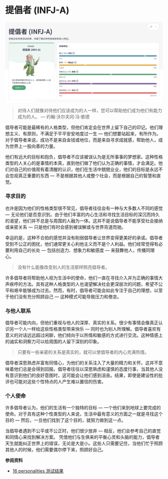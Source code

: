 # 提倡者 (INFJ-A)


![提倡者 (INFJ-A)](/img/infj-a.jpg "提倡者 (INFJ-A)")

> 对待人们就像对待他们应该成为的人一样，您可以帮助他们成为他们有能力成为的人。 — 约翰·沃尔夫冈·冯·歌德

倡导者可能是最稀有的人格类型，但他们肯定会在世界上留下自己的印记。他们理想主义、有原则，不满足于平平安安地度过一生 — 他们想要站起来，有所作为。对于倡导者来说，成功不是来自金钱或地位，而是来自寻求成就感，帮助他人，成为世界上一股向善的力量。

他们有远大的目标和抱负，倡导者不应该被误认为是无所事事的梦想家。这种性格类型的人关心的是事情的本真，直到他们做了他们认为正确的事情，才会满足。他们对自己的价值观有着清醒的认识，他们在生活中兢兢业业，他们的目标是永远不会忽视真正重要的东西 — 不是根据其他人或整个社会，而是根据自己的智慧和直觉。

### 寻求目的

也许是因为他们的性格类型很不常见，倡导者往往会有一种与大多数人不同的感觉 — 无论他们是否意识到。由于他们丰富的内心生活和寻找生活目标的深沉而持久的渴望，他们并不总是与周围的人融为一体。这并不是说倡导者不能享受社会接纳或亲密关系 — 只是他们有时会感到被误解或与世界背道而驰。 

幸运的是，这种不合拍的感觉并没有削弱倡导者让世界变得更美好的承诺。倡导者受到不公正的困扰，他们通常更关心利他主义而不是个人利益。他们经常觉得有必要利用自己的长处 — 包括创造力、想象力和敏感度 — 来鼓舞他人，传播同理心。

> 没有什么能像改变别人的生活那样照亮倡导者。

许多倡导者将帮助他人视为生活中的使命，他们一直在寻找介入并为正确的事情大声疾呼的方法。具有这种人格类型的人也渴望解决社会更深层次的问题，希望不公平和艰辛能够成为过去。然而，有时，倡导者可能会如此专注于自己的理想，以至于他们没有充分照顾自己 — 这种模式可能导致压力和倦怠。

### 与他人联系

倡导者可能内向，但他们重视与他人的深厚、真实的关系。很少有事情会像真正认识另一个人一样给这些性格类型带来快乐 — 同时也为别人所理解。倡导者喜欢有意义的对话远远超过闲聊，他们倾向于以热情和敏感的方式进行交流。这种情感上的诚实和洞察力可以给周围的人留下深刻的印象。

> 只要有一些亲密的关系是真实的，就可以使倡导者的内心充满热情。

倡导者深思熟虑并富有同情心，为他们的关系注入了大量的精力和关怀。这并不意味着他们总是会得到回报。倡导者往往以深思熟虑和谨慎的态度行事，当其他人没有意识到他们的良好意图时，这可能会让他们感到沮丧。结果，即使是建设性的批评也可能对这些个性特点的人产生难以置信的伤害。

### 个人使命

许多倡导者认为，他们的生活有一个独特的目标 — 一个他们来到地球上要完成的使命。对于具有这种个性类型的人来说，生活中最有意义的方面之一就是寻找这个目的 — 然后，一旦他们找到了这个目的，就努力做到这一点。

当倡导者遇到不公平或不公正时，他们很少放弃 — 相反，他们会参考自己的直觉和同情心来找到解决方案。 凭借他们与生俱来的平衡心灵和头脑的能力，倡导者天生就能纠正世界上的错误，无论是大是小。这些人只需要记住，当他们忙于照顾其他人的时候，他们需要偶尔停下来，照顾好自己。

**参阅资料**

- [16 personalities 测试结果](https://www.16personalities.com/ch/%E7%BB%93%E6%9E%9C/infj-a/x/qlo4953ix)

